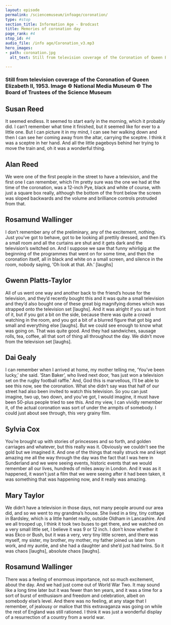 ```yaml
---
layout: episode
permalink: /sciencemuseum/infoage/coronation/
type: #stop
section_title: Information Age - Brodcast
title: Memories of coronation day
page_rank: #4
stop_id: #4
audio_file: /info age/Coronation_v3.mp3
hero_images:
- path: coronation.jpg
  alt_text: Still from television coverage of the Coronation of Queen Elizabeth II, 1953. Image © National Media Museum © The Board of Trustees of the Science Museum

---
```


### Still from television coverage of the Coronation of Queen Elizabeth II, 1953. Image © National Media Museum © The Board of Trustees of the Science Museum

## Susan Reed
It seemed endless. It seemed to start early in the morning, which it probably did. I can’t remember what time it finished, but it seemed like for ever to a little one. But I can picture it in my mind, I can see her walking down and then I can see her coming away from the altar, carrying the sceptre. I think it was a sceptre in her hand. And all the little pageboys behind her trying to move the train and, oh it was a wonderful thing.

## Alan Reed
We were one of the first people in the street to have a television, and the first one I can remember, which I’m pretty sure was the one we had at the time of the coronation, was a 12-inch Pye, black and white of course, with just a square box really, although the bottom of the front below the screen was sloped backwards and the volume and brilliance controls protruded from that.

## Rosamund Wallinger
I don’t remember any of the preliminary, any of the excitement, nothing. Just you’ve got to behave, got to be looking all prettily dressed, and then it’s a small room and all the curtains are shut and it  gets dark and the television’s switched on. And I suppose we saw that funny whirligig at the
beginning of the programmes that went on for some time, and then the coronation itself, all in black and white on a small screen, and silence in the room, nobody saying, ‘Oh look at that. Ah.’ [laughs]

## Gwenn Platts-Taylor       
All of us went one way and another back to the friend’s house for the television, and they’d recently bought this and it was quite a small television and they’d also bought one of these great big magnifying domes which was strapped onto the television set [laughs]. And it was alright if you sat in front of it, but if you got a bit on the side, because there was quite a crowd watching in the room, and  you got a bit of a blurred figure that got big and small and everything else [laughs]. But we could  see enough to know what was going on. That was  quite good. And they had sandwiches, sausage rolls, tea, coffee, all that sort of thing all throughout the  day. We didn’t move from the television set [laughs].

## Dai Gealy      
I can remember when I arrived at home, my mother telling me, ‘You’ve been lucky,’ she said. ‘Stan Baker’, who lived next door, ‘has just won a television set  on the rugby football raffle.’ And, God this is marvellous, I’ll be able to see this now, see the coronation. What she didn’t say was that half of our street had also been invited to watch this television. So you can just imagine, two up, two down, and you’ve got, I would imagine, it must have been 50-plus people tried to see this. And my view, I can vividly remember it, of the actual coronation was sort of under the armpits of somebody. I could just about see through, this very grainy film.

## Sylvia Cox        
You’re brought up with stories of princesses and so forth, and golden carriages and whatever, but this really was it. Obviously we couldn’t see the gold but we imagined it. And one of the things that really struck me and kept amazing me all the way through the day was the fact that I was here in Sunderland and we were seeing events, historic events that we would remember all our lives, hundreds of miles away in London. And it was as it happened, it wasn’t just a film that we were seeing after it had been taken, it was something that was happening now, and it really was amazing.

## Mary Taylor       
We didn’t have a television in those days, not many people around our area did, and so we went to my grandma’s house. She lived in a tiny, tiny cottage
in Bardsley, which is a little hamlet really, outside Oldham in Lancashire. And we all trooped up, I think it took two buses to get there, and we watched on a very small little set, I believe it was 9 or 12 inch. I don’t know whether it was Ekco or Bush, but it was a very, very tiny little screen, and there was myself, my sister, my brother, my mother, my father joined us later from work, and my auntie, and she had a daughter and she’d just had twins. So it was chaos [laughs], absolute chaos [laughs].

## Rosamund Wallinger       
There was a feeling of enormous importance, not so much excitement, about the day. And we had just come out of World War Two. It may sound like a long time later but it was fewer than ten years, and it was a time for a sort of burst of enthusiasm and freedom and celebration, albeit on somebody else’s level. And there was no feeling, at any stage that I remember, of jealousy or malice that this extravaganza was going on while the rest of England was still rationed. I think it was just a wonderful display of a resurrection of a country from a world war.
